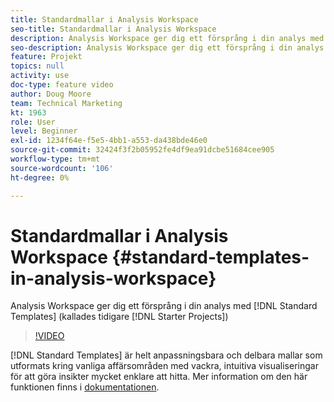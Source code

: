 ```yaml
---
title: Standardmallar i Analysis Workspace
seo-title: Standardmallar i Analysis Workspace
description: Analysis Workspace ger dig ett försprång i din analys med standardmallar (kallades tidigare Starter Projects)
seo-description: Analysis Workspace ger dig ett försprång i din analys med standardmallar (kallades tidigare Starter Projects)
feature: Projekt
topics: null
activity: use
doc-type: feature video
author: Doug Moore
team: Technical Marketing
kt: 1963
role: User
level: Beginner
exl-id: 1234f64e-f5e5-4bb1-a553-da438bde46e0
source-git-commit: 32424f3f2b05952fe4df9ea91dcbe51684cee905
workflow-type: tm+mt
source-wordcount: '106'
ht-degree: 0%

---
```


# Standardmallar i Analysis Workspace {#standard-templates-in-analysis-workspace}

Analysis Workspace ger dig ett försprång i din analys med [!DNL Standard Templates] (kallades tidigare [!DNL Starter Projects])

>[!VIDEO](https://video.tv.adobe.com/v/23960/?quality=12)

[!DNL Standard Templates] är helt anpassningsbara och delbara mallar som utformats kring vanliga affärsområden med vackra, intuitiva visualiseringar för att göra insikter mycket enklare att hitta. Mer information om den här funktionen finns i [dokumentationen](https://marketing.adobe.com/resources/help/en_US/analytics/analysis-workspace/starter_projects.html).
